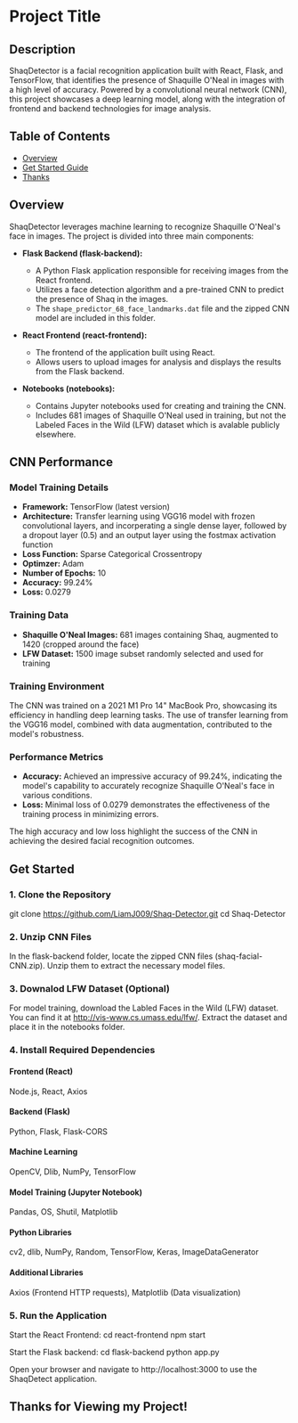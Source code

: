 # Project Title

## Description

ShaqDetector is a facial recognition application built with React, Flask, and TensorFlow, that identifies the presence of Shaquille O'Neal in images with a high level of accuracy. Powered by a convolutional neural network (CNN), this project showcases a deep learning model, along with the integration of frontend and backend technologies for image analysis.

## Table of Contents

- [Overview](#overview)
- [Get Started Guide](#get-started)
- [Thanks](#thanks)

## Overview

ShaqDetector leverages machine learning to recognize Shaquille O'Neal's face in images. The project is divided into three main components:

- **Flask Backend (flask-backend):**
  - A Python Flask application responsible for receiving images from the React frontend.
  - Utilizes a face detection algorithm and a pre-trained CNN to predict the presence of Shaq in the images.
  - The `shape_predictor_68_face_landmarks.dat` file and the zipped CNN model are included in this folder.

- **React Frontend (react-frontend):**
  - The frontend of the application built using React.
  - Allows users to upload images for analysis and displays the results from the Flask backend.

- **Notebooks (notebooks):**
  - Contains Jupyter notebooks used for creating and training the CNN.
  - Includes 681 images of Shaquille O'Neal used in training, but not the Labeled Faces in the Wild (LFW) dataset which is avalable publicly elsewhere.


## CNN Performance

### Model Training Details

- **Framework:** TensorFlow (latest version)
- **Architecture:** Transfer learning using VGG16 model with frozen convolutional layers, and incorperating a single dense layer, followed by a dropout layer (0.5) and an output layer using the fostmax activation function
- **Loss Function:** Sparse Categorical Crossentropy
- **Optimzer:** Adam
- **Number of Epochs:** 10
- **Accuracy:** 99.24%
- **Loss:** 0.0279

### Training Data

- **Shaquille O'Neal Images:** 681 images containing Shaq, augmented to 1420 (cropped around the face)
- **LFW Dataset:** 1500 image subset randomly selected and used for training

### Training Environment

The CNN was trained on a 2021 M1 Pro 14" MacBook Pro, showcasing its efficiency in handling deep learning tasks. The use of transfer learning from the VGG16 model, combined with data augmentation, contributed to the model's robustness.

### Performance Metrics

- **Accuracy:** Achieved an impressive accuracy of 99.24%, indicating the model's capability to accurately recognize Shaquille O'Neal's face in various conditions.
- **Loss:** Minimal loss of 0.0279 demonstrates the effectiveness of the training process in minimizing errors.

The high accuracy and low loss highlight the success of the CNN in achieving the desired facial recognition outcomes.

## Get Started

### 1. Clone the Repository

git clone https://github.com/LiamJ009/Shaq-Detector.git
cd Shaq-Detector

### 2. Unzip CNN Files

In the flask-backend folder, locate the zipped CNN files (shaq-facial-CNN.zip). Unzip them to extract the necessary model files.

### 3. Downalod LFW Dataset (Optional)

For model training, download the Labled Faces in the Wild (LFW) dataset. You can find it at http://vis-www.cs.umass.edu/lfw/. Extract the dataset and place it in the notebooks folder.

### 4. Install Required Dependencies

#### Frontend (React)
Node.js, React, Axios

#### Backend (Flask)
Python, Flask, Flask-CORS

#### Machine Learning
OpenCV, Dlib, NumPy, TensorFlow

#### Model Training (Jupyter Notebook)
Pandas, OS, Shutil, Matplotlib

#### Python Libraries
cv2, dlib, NumPy, Random, TensorFlow, Keras, ImageDataGenerator

#### Additional Libraries
Axios (Frontend HTTP requests), Matplotlib (Data visualization)

### 5. Run the Application

Start the React Frontend:
cd react-frontend
npm start

Start the Flask backend:
cd flask-backend
python app.py

Open your browser and navigate to http://localhost:3000 to use the ShaqDetect application.

## Thanks for Viewing my Project!
